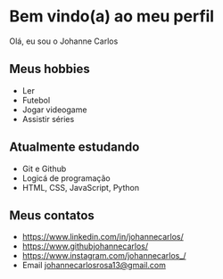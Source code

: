 # Bem vindo(a) ao meu perfil

Olá, eu sou o Johanne Carlos

## Meus hobbies

- Ler
- Futebol
- Jogar videogame
- Assistir séries

## Atualmente estudando

- Git e Github
- Logicá de programação
- HTML, CSS, JavaScript, Python

## Meus contatos

- https://www.linkedin.com/in/johannecarlos/
- https://www.githubjohannecarlos/
- https://www.instagram.com/johannecarlos_/
- Email johannecarlosrosa13@gmail.com
